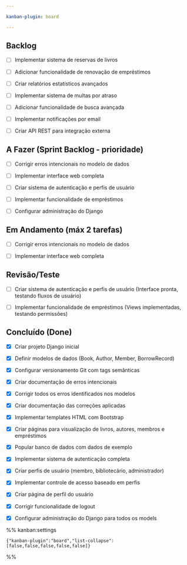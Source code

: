 ```yaml
---

kanban-plugin: board

---
```


## Backlog

- [ ] Implementar sistema de reservas de livros
- [ ] Adicionar funcionalidade de renovação de empréstimos
- [ ] Criar relatórios estatísticos avançados
- [ ] Implementar sistema de multas por atraso
- [ ] Adicionar funcionalidade de busca avançada
- [ ] Implementar notificações por email
- [ ] Criar API REST para integração externa


## A Fazer (Sprint Backlog - prioridade)

- [ ] Corrigir erros intencionais no modelo de dados
- [ ] Implementar interface web completa
- [ ] Criar sistema de autenticação e perfis de usuário
- [ ] Implementar funcionalidade de empréstimos
- [ ] Configurar administração do Django


## Em Andamento (máx 2 tarefas)

- [ ] Corrigir erros intencionais no modelo de dados
- [ ] Implementar interface web completa


## Revisão/Teste

- [ ] Criar sistema de autenticação e perfis de usuário (Interface pronta, testando fluxos de usuário)
- [ ] Implementar funcionalidade de empréstimos (Views implementadas, testando permissões)


## Concluído (Done)

- [x] Criar projeto Django inicial
- [x] Definir modelos de dados (Book, Author, Member, BorrowRecord)
- [x] Configurar versionamento Git com tags semânticas
- [x] Criar documentação de erros intencionais
- [x] Corrigir todos os erros identificados nos modelos
- [x] Criar documentação das correções aplicadas
- [x] Implementar templates HTML com Bootstrap
- [x] Criar páginas para visualização de livros, autores, membros e empréstimos
- [x] Popular banco de dados com dados de exemplo
- [x] Implementar sistema de autenticação completa
- [x] Criar perfis de usuário (membro, bibliotecário, administrador)
- [x] Implementar controle de acesso baseado em perfis
- [x] Criar página de perfil do usuário
- [x] Corrigir funcionalidade de logout
- [x] Configurar administração do Django para todos os models




%% kanban:settings
```
{"kanban-plugin":"board","list-collapse":[false,false,false,false,false]}
```
%%